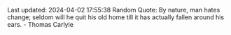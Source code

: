 Last updated: 2024-04-02 17:55:38
Random Quote: By nature, man hates change; seldom will he quit his old home till it has actually fallen around his ears. - Thomas Carlyle